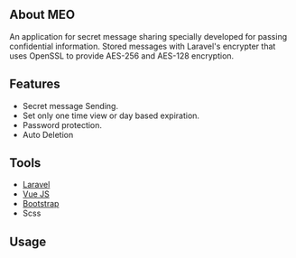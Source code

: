 ## About MEO

An application for secret message sharing specially developed for passing confidential information. Stored messages with Laravel's encrypter that uses OpenSSL to provide AES-256 and AES-128 encryption. 

## Features

- Secret message Sending.
- Set only one time view or day based expiration.
- Password protection.
- Auto Deletion

## Tools

 - [Laravel](#)
 - [Vue JS](#)
 - [Bootstrap](#)
 - Scss

## Usage

